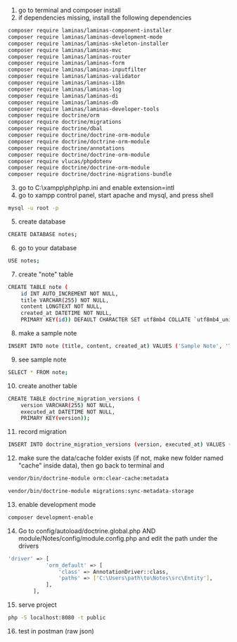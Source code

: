 1. go to terminal and composer install
2. if dependencies missing, install the following dependencies
```bash
composer require laminas/laminas-component-installer
composer require laminas/laminas-development-mode
composer require laminas/laminas-skeleton-installer
composer require laminas/laminas-mvc
composer require laminas/laminas-router
composer require laminas/laminas-form
composer require laminas/laminas-inputfilter
composer require laminas/laminas-validator
composer require laminas/laminas-i18n
composer require laminas/laminas-log
composer require laminas/laminas-di
composer require laminas/laminas-db
composer require laminas/laminas-developer-tools
composer require doctrine/orm
composer require doctrine/migrations
composer require doctrine/dbal
composer require doctrine/doctrine-orm-module
composer require doctrine/doctrine-orm-module
composer require doctrine/annotations
composer require doctrine/doctrine-orm-module
composer require vlucas/phpdotenv
composer require doctrine/doctrine-orm-module
composer require doctrine/doctrine-migrations-bundle
```
3. go to C:\xampp\php\php.ini and enable extension=intl
4. go to xampp control panel, start apache and mysql, and press shell
```bash
mysql -u root -p
```
5. create database
```bash
CREATE DATABASE notes;
```
6. go to your database
```bash
USE notes;
```
7. create "note" table
```bash
CREATE TABLE note (
    id INT AUTO_INCREMENT NOT NULL,
    title VARCHAR(255) NOT NULL,
    content LONGTEXT NOT NULL,
    created_at DATETIME NOT NULL,
    PRIMARY KEY(id)) DEFAULT CHARACTER SET utf8mb4 COLLATE `utf8mb4_unicode_ci` ENGINE = InnoDB;
```
8. make a sample note
```bash
INSERT INTO note (title, content, created_at) VALUES ('Sample Note', 'This is a sample content.', NOW());
```
9. see sample note
```bash
SELECT * FROM note;
```
10. create another table
```bash
CREATE TABLE doctrine_migration_versions (
    version VARCHAR(255) NOT NULL,
    executed_at DATETIME NOT NULL,
    PRIMARY KEY(version));
```
11. record migration
```bash
INSERT INTO doctrine_migration_versions (version, executed_at) VALUES ('Version20240926105400', NOW());

```
12. make sure the data/cache folder exists (if not, make new folder named "cache" inside data), then go back to terminal and
```bash
vendor/bin/doctrine-module orm:clear-cache:metadata
```
```bash
vendor/bin/doctrine-module migrations:sync-metadata-storage
```
13. enable development mode
```bash
composer development-enable
```
14. Go to config/autoload/doctrine.global.php AND module/Notes/config/module.config.php and edit the path under the drivers
```bash
'driver' => [
            'orm_default' => [
                'class' => AnnotationDriver::class,
                'paths' => ['C:\Users\path\to\Notes\src\Entity'],
            ],
        ],
```
15. serve project
```bash
php -S localhost:8080 -t public
```
16. test in postman (raw json)
